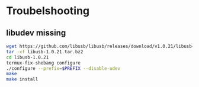 # Troubelshooting

## libudev missing

```bash
wget https://github.com/libusb/libusb/releases/download/v1.0.21/libusb-1.0.21.tar.bz2
tar -xf libusb-1.0.21.tar.bz2
cd libusb-1.0.21
termux-fix-shebang configure
./configure --prefix=$PREFIX --disable-udev
make
make install  
```
